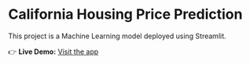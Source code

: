# California Housing Price Prediction

This project is a Machine Learning model deployed using Streamlit.

👉 **Live Demo:** [Visit the app]([https://your-streamlit-app-link.com](https://mlops-project-on-california-housing-dataset-by-mohamed-raslan.streamlit.app/))
